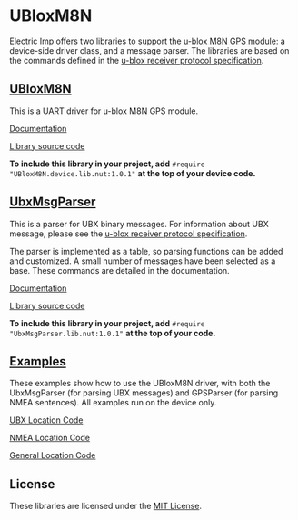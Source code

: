 # UBloxM8N #

Electric Imp offers two libraries to support the [u-blox M8N GPS module](https://www.u-blox.com/en/product/neo-m8-series): a device-side driver class, and a message parser. The libraries are based on the commands defined in the [u-blox receiver protocol specification](https://www.u-blox.com/sites/default/files/products/documents/u-blox8-M8_ReceiverDescrProtSpec_%28UBX-13003221%29_Public.pdf).

## [UBloxM8N](./Driver) ##

This is a UART driver for u-blox M8N GPS module.

[Documentation](./Driver/README.md)

[Library source code](./Driver/UBloxM8N.device.lib.nut)

**To include this library in your project, add** `#require "UBloxM8N.device.lib.nut:1.0.1"` **at the top of your device code.**

## [UbxMsgParser](./Parser) ##

This is a parser for UBX binary messages. For information about UBX message, please see the [u-blox receiver protocol specification](https://www.u-blox.com/sites/default/files/products/documents/u-blox8-M8_ReceiverDescrProtSpec_%28UBX-13003221%29_Public.pdf).

The parser is implemented as a table, so parsing functions can be added and customized. A small number of messages have been selected as a base. These commands are detailed in the documentation.

[Documentation](./Parser/README.md)

[Library source code](./Parser/UbxMsgParser.lib.nut)

**To include this library in your project, add** `#require "UbxMsgParser.lib.nut:1.0.1"` **at the top of your code.**

## [Examples](./Examples) ##

These examples show how to use the UBloxM8N driver, with both the UbxMsgParser (for parsing UBX messages) and GPSParser (for parsing NMEA sentences). All examples run on the device only.

[UBX Location Code](./Examples/UBX_Location.device.nut)

[NMEA Location Code](./Examples/NMEA_Location.device.nut)

[General Location Code](./Examples/UBX_NMEA_Location.device.nut)

## License ##

These libraries are licensed under the [MIT License](./LICENSE).